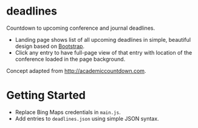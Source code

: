 # deadlines

Countdown to upcoming conference and journal deadlines.

- Landing page shows list of all upcoming deadlines in simple, beautiful design based on [Bootstrap](http://getbootstrap.com).
- Click any entry to have full-page view of that entry with location of the conference loaded in the page background.

Concept adapted from http://academiccountdown.com.

# Getting Started

- Replace Bing Maps credentials in `main.js`.
- Add entries to `deadlines.json` using simple JSON syntax.
